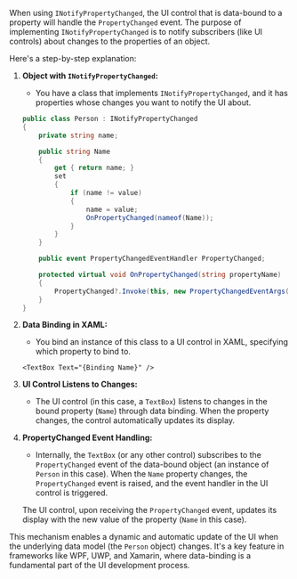 When using `INotifyPropertyChanged`, the UI control that is data-bound to a property will handle the `PropertyChanged` event. The purpose of implementing `INotifyPropertyChanged` is to notify subscribers (like UI controls) about changes to the properties of an object.

Here's a step-by-step explanation:

1. **Object with `INotifyPropertyChanged`:**
   - You have a class that implements `INotifyPropertyChanged`, and it has properties whose changes you want to notify the UI about.

    ```csharp
    public class Person : INotifyPropertyChanged
    {
        private string name;

        public string Name
        {
            get { return name; }
            set
            {
                if (name != value)
                {
                    name = value;
                    OnPropertyChanged(nameof(Name));
                }
            }
        }

        public event PropertyChangedEventHandler PropertyChanged;

        protected virtual void OnPropertyChanged(string propertyName)
        {
            PropertyChanged?.Invoke(this, new PropertyChangedEventArgs(propertyName));
        }
    }
    ```

2. **Data Binding in XAML:**
   - You bind an instance of this class to a UI control in XAML, specifying which property to bind to.

    ```xaml
    <TextBox Text="{Binding Name}" />
    ```

3. **UI Control Listens to Changes:**
   - The UI control (in this case, a `TextBox`) listens to changes in the bound property (`Name`) through data binding. When the property changes, the control automatically updates its display.

4. **PropertyChanged Event Handling:**
   - Internally, the `TextBox` (or any other control) subscribes to the `PropertyChanged` event of the data-bound object (an instance of `Person` in this case). When the `Name` property changes, the `PropertyChanged` event is raised, and the event handler in the UI control is triggered.

   The UI control, upon receiving the `PropertyChanged` event, updates its display with the new value of the property (`Name` in this case).

This mechanism enables a dynamic and automatic update of the UI when the underlying data model (the `Person` object) changes. It's a key feature in frameworks like WPF, UWP, and Xamarin, where data-binding is a fundamental part of the UI development process.
